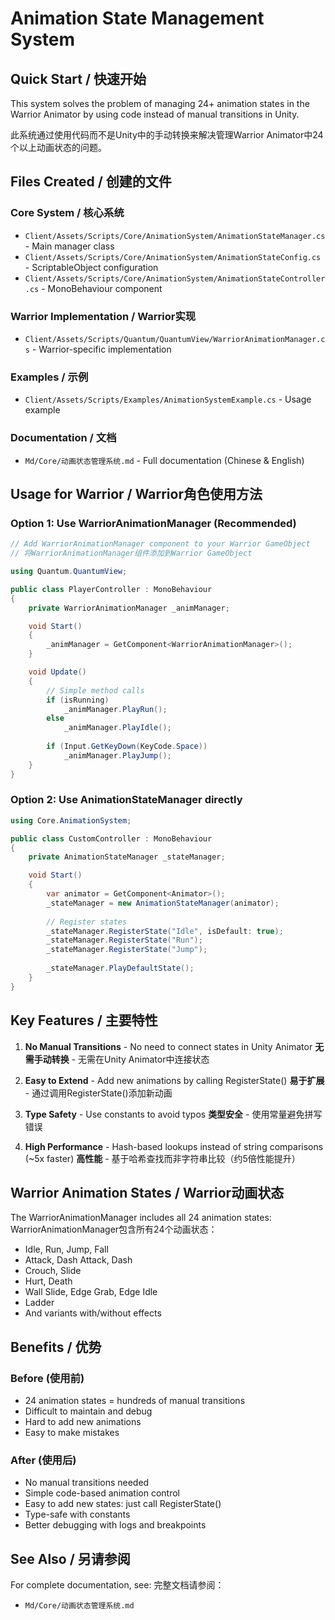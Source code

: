 # Animation State Management System

## Quick Start / 快速开始

This system solves the problem of managing 24+ animation states in the Warrior Animator by using code instead of manual transitions in Unity.

此系统通过使用代码而不是Unity中的手动转换来解决管理Warrior Animator中24个以上动画状态的问题。

## Files Created / 创建的文件

### Core System / 核心系统
- `Client/Assets/Scripts/Core/AnimationSystem/AnimationStateManager.cs` - Main manager class
- `Client/Assets/Scripts/Core/AnimationSystem/AnimationStateConfig.cs` - ScriptableObject configuration
- `Client/Assets/Scripts/Core/AnimationSystem/AnimationStateController.cs` - MonoBehaviour component

### Warrior Implementation / Warrior实现
- `Client/Assets/Scripts/Quantum/QuantumView/WarriorAnimationManager.cs` - Warrior-specific implementation

### Examples / 示例
- `Client/Assets/Scripts/Examples/AnimationSystemExample.cs` - Usage example

### Documentation / 文档
- `Md/Core/动画状态管理系统.md` - Full documentation (Chinese & English)

## Usage for Warrior / Warrior角色使用方法

### Option 1: Use WarriorAnimationManager (Recommended)

```csharp
// Add WarriorAnimationManager component to your Warrior GameObject
// 将WarriorAnimationManager组件添加到Warrior GameObject

using Quantum.QuantumView;

public class PlayerController : MonoBehaviour
{
    private WarriorAnimationManager _animManager;

    void Start()
    {
        _animManager = GetComponent<WarriorAnimationManager>();
    }

    void Update()
    {
        // Simple method calls
        if (isRunning)
            _animManager.PlayRun();
        else
            _animManager.PlayIdle();
        
        if (Input.GetKeyDown(KeyCode.Space))
            _animManager.PlayJump();
    }
}
```

### Option 2: Use AnimationStateManager directly

```csharp
using Core.AnimationSystem;

public class CustomController : MonoBehaviour
{
    private AnimationStateManager _stateManager;

    void Start()
    {
        var animator = GetComponent<Animator>();
        _stateManager = new AnimationStateManager(animator);
        
        // Register states
        _stateManager.RegisterState("Idle", isDefault: true);
        _stateManager.RegisterState("Run");
        _stateManager.RegisterState("Jump");
        
        _stateManager.PlayDefaultState();
    }
}
```

## Key Features / 主要特性

1. **No Manual Transitions** - No need to connect states in Unity Animator
   **无需手动转换** - 无需在Unity Animator中连接状态

2. **Easy to Extend** - Add new animations by calling RegisterState()
   **易于扩展** - 通过调用RegisterState()添加新动画

3. **Type Safety** - Use constants to avoid typos
   **类型安全** - 使用常量避免拼写错误

4. **High Performance** - Hash-based lookups instead of string comparisons (~5x faster)
   **高性能** - 基于哈希查找而非字符串比较（约5倍性能提升）

## Warrior Animation States / Warrior动画状态

The WarriorAnimationManager includes all 24 animation states:
WarriorAnimationManager包含所有24个动画状态：

- Idle, Run, Jump, Fall
- Attack, Dash Attack, Dash
- Crouch, Slide
- Hurt, Death
- Wall Slide, Edge Grab, Edge Idle
- Ladder
- And variants with/without effects

## Benefits / 优势

### Before (使用前)
- 24 animation states = hundreds of manual transitions
- Difficult to maintain and debug
- Hard to add new animations
- Easy to make mistakes

### After (使用后)
- No manual transitions needed
- Simple code-based animation control
- Easy to add new states: just call RegisterState()
- Type-safe with constants
- Better debugging with logs and breakpoints

## See Also / 另请参阅

For complete documentation, see:
完整文档请参阅：
- `Md/Core/动画状态管理系统.md`
